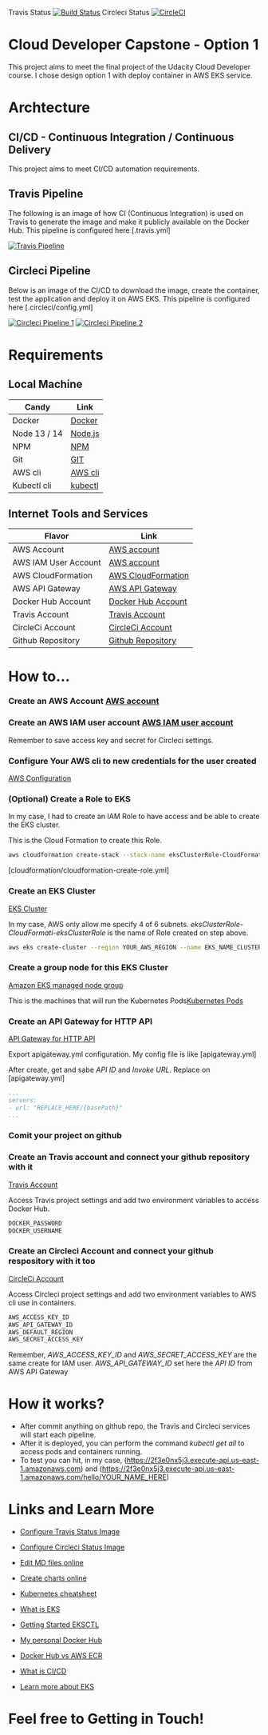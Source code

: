 Travis Status [![Build Status](https://app.travis-ci.com/fr3d3rico/cloud-developer-capstone.svg?branch=main)](https://app.travis-ci.com/fr3d3rico/cloud-developer-capstone)
Circleci Status [![CircleCI](https://circleci.com/gh/fr3d3rico/cloud-developer-capstone.svg?style=shield)](https://circleci.com/gh/fr3d3rico/cloud-developer-capstone)

# Cloud Developer Capstone - Option 1

This project aims to meet the final project of the Udacity Cloud Developer course. I chose design option 1 with deploy container in AWS EKS service.

# Archtecture

## CI/CD - Continuous Integration / Continuous Delivery

This project aims to meet CI/CD automation requirements.

## Travis Pipeline

The following is an image of how CI (Continuous Integration) is used on Travis to generate the image and make it publicly available on the Docker Hub.
This pipeline is configured here [.travis.yml]

[![Travis Pipeline](https://github.com/fr3d3rico/cloud-developer-capstone/blob/dev/images/travis-pipeline.jpeg)](https://github.com/fr3d3rico/cloud-developer-capstone/blob/dev/images/travis-pipeline.jpeg)

## Circleci Pipeline

Below is an image of the CI/CD to download the image, create the container, test the application and deploy it on AWS EKS.
This pipeline is configured here [.circleci/config.yml]

[![Circleci Pipeline 1](https://github.com/fr3d3rico/cloud-developer-capstone/blob/dev/images/circleci-pipeline1.jpeg)](https://github.com/fr3d3rico/cloud-developer-capstone/blob/dev/images/circleci-pipeline1.jpeg)
[![Circleci Pipeline 2](https://github.com/fr3d3rico/cloud-developer-capstone/blob/dev/images/circleci-pipeline2.jpeg)](https://github.com/fr3d3rico/cloud-developer-capstone/blob/dev/images/circleci-pipeline2.jpeg)

# Requirements

## Local Machine

| Candy | Link |
| ----- | ---- |
| Docker | [Docker](https://www.docker.com/) |
| Node 13 / 14 | [Node.js](https://nodejs.org/) |
| NPM | [NPM](https://www.npmjs.com/) |
| Git | [GIT](https://git-scm.com/) |
| AWS cli | [AWS cli](https://aws.amazon.com/cli/) |
| Kubectl cli | [kubectl](https://kubernetes.io/docs/tasks/tools/) |

## Internet Tools and Services
| Flavor | Link |
| ----- | ---- |
| AWS Account | [AWS account](https://aws.amazon.com/account/) |
| AWS IAM User Account | [AWS account](https://aws.amazon.com/iam/) |
| AWS CloudFormation | [AWS CloudFormation](https://aws.amazon.com/cloudformation/) |
| AWS API Gateway | [AWS API Gateway](https://aws.amazon.com/api-gateway/) |
| Docker Hub Account | [Docker Hub Account](https://hub.docker.com/) |
| Travis Account | [Travis Account](https://www.travis-ci.com/) |
| CircleCi Account | [CircleCi Account](https://circleci.com/) |
| Github Repository | [Github Repository](https://github.com/) |

# How to...

### Create an AWS Account [AWS account](https://aws.amazon.com/account/)

### Create an AWS IAM user account [AWS IAM user account](https://docs.aws.amazon.com/IAM/latest/UserGuide/id_users_create.html)

Remember to save access key and secret for Circleci settings.

### Configure Your AWS cli to new credentials for the user created

[AWS Configuration](https://docs.aws.amazon.com/cli/latest/userguide/cli-configure-quickstart.html)

### (Optional) Create a Role to EKS

In my case, I had to create an IAM Role to have access and be able to create the EKS cluster.

This is the Cloud Formation to create this Role.

```sh
aws cloudformation create-stack --stack-name eksClusterRole-CloudFormation --region YOUR_AWS_REGION --template-body file://cloudformation/cloudformation-create-role.yml --capabilities "CAPABILITY_IAM"
```

[cloudformation/cloudformation-create-role.yml]

### Create an EKS Cluster

[EKS Cluster](https://aws.amazon.com/eks/getting-started/)

In my case, AWS only allow me specify 4 of 6 subnets. 
*eksClusterRole-CloudFormati-eksClusterRole* is the name of Role created on step above.

```sh
aws eks create-cluster --region YOUR_AWS_REGION --name EKS_NAME_CLUSTER --kubernetes-version 1.20 --role-arn arn:aws:iam::YOUR_AWS_CODE_ACCOUNT:role/eksClusterRole-CloudFormati-eksClusterRole    --resources-vpc-config subnetIds=subnet-1,subnet-2,subnet-3,subnet-4,securityGroupIds=ID_SECURITY_GROUP
```

### Create a group node for this EKS Cluster

[Amazon EKS managed node group](https://docs.aws.amazon.com/eks/latest/userguide/create-managed-node-group.html)

This is the machines that will run the Kubernetes Pods[Kubernetes Pods](https://kubernetes.io/docs/concepts/workloads/pods/)


### Create an API Gateway for HTTP API

[API Gateway for HTTP API](https://docs.aws.amazon.com/apigateway/latest/developerguide/http-api-develop.html#http-api-examples)

Export apigateway.yml configuration. My config file is like [apigateway.yml]

After create, get and sabe *API ID* and *Invoke URL*. Replace on [apigateway.yml] 

```yml
...
servers:
- url: "REPLACE_HERE/{basePath}"
...
```

### Comit your project on github

### Create an Travis account and connect your github repository with it

[Travis Account](https://www.travis-ci.com/)

Access Travis project settings and add two environment variables to access Docker Hub.

```sh
DOCKER_PASSWORD
DOCKER_USERNAME
```

### Create an Circleci Account and connect your github respository with it too

[CircleCi Account](https://circleci.com/)

Access Circleci project settings and add two environment variables to AWS cli use in containers.

```sh
AWS_ACCESS_KEY_ID
AWS_API_GATEWAY_ID
AWS_DEFAULT_REGION
AWS_SECRET_ACCESS_KEY
```

Remember, *AWS_ACCESS_KEY_ID* and *AWS_SECRET_ACCESS_KEY* are the same create for IAM user.
*AWS_API_GATEWAY_ID* set here the *API ID* from AWS API Gateway

# How it works?

- After commit anything on github repo, the Travis and Circleci services will start each pipeline.
- After it is deployed, you can perform the command *kubectl get all* to access pods and containers running.
- To test you can hit, in my case, (https://2f3e0nx5j3.execute-api.us-east-1.amazonaws.com) and (https://2f3e0nx5j3.execute-api.us-east-1.amazonaws.com/hello/YOUR_NAME_HERE)

# Links and Learn More

- [Configure Travis Status Image](https://docs.travis-ci.com/user/status-images/)
- [Configure Circleci Status Image](https://circleci.com/docs/2.0/status-badges/)

- [Edit MD files online](https://dillinger.io/)
- [Create charts online](https://www.lucidchart.com/)

- [Kubernetes cheatsheet](https://kubernetes.io/docs/reference/kubectl/cheatsheet/)

- [What is EKS](https://docs.aws.amazon.com/eks/latest/userguide/what-is-eks.html)
- [Getting Started EKSCTL](https://docs.aws.amazon.com/eks/latest/userguide/getting-started-eksctl.html)

- [My personal Docker Hub](https://hub.docker.com/u/fr3d3rico)
- [Docker Hub vs AWS ECR](https://cloudonaut.io/amazon-ecr-vs-docker-hub-vs-github-container-registry/)

- [What is CI/CD](https://www.redhat.com/en/topics/devops/what-is-ci-cd)

- [Learn more about EKS](https://www.eksworkshop.com/)

# Feel free to Getting in Touch!